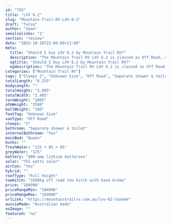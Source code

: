 ```yaml
---
id: "755"
title: "LXV 6.2"
slug: "Mountain-Trail-RV-LXV-6-2"
draft: "false"
author: "Sean"
seealsolinks: "1"
section: "review"
date: "2022-10-10T22:00:09+11:00"
meta:
  title: "Should I buy LXV 6.2 by Mountain Trail RV?"
  description: "The Mountain Trail RV LXV 6.2 is classed as Off Road, and sleeps 2 people. It is Australian made and comes in at Unknown Size. It generally has Separate shower & toilet."
  ogtitle: "Should I buy LXV 6.2 by Mountain Trail RV?"
  ogdescription: "The Mountain Trail RV LXV 6.2 is classed as Off Road, and sleeps 2 people. It is Australian made and comes in at Unknown Size. It generally has Separate shower & toilet."
categories: ["Mountain Trail RV"]
tags: ["Sleeps 2", "Unknown Size", "Off Road", "Separate shower & toilet", "Full height", "Over 100k", "Australian made"]
totalLength: "8.255"
bodyLength: ""
totalHeight: "2.805"
totalWidth: "2.495"
tareWeight: "2805"
atmWeight: "3500"
ballWeight: "180"
footTag: "Unknown Size"
vanType: "Off Road"
sleeps: "2"
bathroom: "Separate shower & toilet"
internalBathroom: "Yes"
mainBed: "Queen"
bunks: ""
freshWater: "125 + 85 + 85"
greyWater: "125"
battery: "480-amp lithium batteries"
solar: "755 watts solar"
airCon: "Yes"
hybrid: ""
roofType: "Full height"
towHitch: "3500kg off road tow hitch with hand brake"
price: "184990"
priceRangeMin: "184990"
priceRangeMax: "184990"
urlLink: "https://mountaintrailrv.com.au/lxv-62-tandem"
aussieMade: "Australian made"
noImage: ""
featured: "no"
---
```

